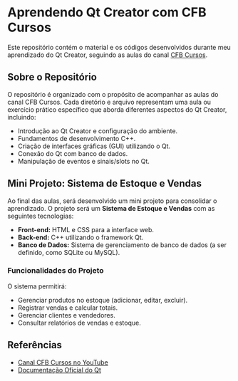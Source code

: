 # Aprendendo Qt Creator com CFB Cursos

Este repositório contém o material e os códigos desenvolvidos durante meu aprendizado do Qt Creator, seguindo as aulas do canal [CFB Cursos](https://www.youtube.com/cfbcursos).

## Sobre o Repositório

O repositório é organizado com o propósito de acompanhar as aulas do canal CFB Cursos. Cada diretório e arquivo representam uma aula ou exercício prático específico que aborda diferentes aspectos do Qt Creator, incluindo:

- Introdução ao Qt Creator e configuração do ambiente.
- Fundamentos de desenvolvimento C++.
- Criação de interfaces gráficas (GUI) utilizando o Qt.
- Conexão do Qt com banco de dados.
- Manipulação de eventos e sinais/slots no Qt.

## Mini Projeto: Sistema de Estoque e Vendas

Ao final das aulas, será desenvolvido um mini projeto para consolidar o aprendizado. O projeto será um **Sistema de Estoque e Vendas** com as seguintes tecnologias:

- **Front-end:** HTML e CSS para a interface web.
- **Back-end:** C++ utilizando o framework Qt.
- **Banco de Dados:** Sistema de gerenciamento de banco de dados (a ser definido, como SQLite ou MySQL).

### Funcionalidades do Projeto

O sistema permitirá:

- Gerenciar produtos no estoque (adicionar, editar, excluir).
- Registrar vendas e calcular totais.
- Gerenciar clientes e vendedores.
- Consultar relatórios de vendas e estoque.

## Referências

- [Canal CFB Cursos no YouTube](https://www.youtube.com/cfbcursos)
- [Documentação Oficial do Qt](https://doc.qt.io)
